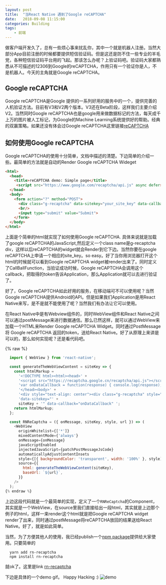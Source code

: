 ```yaml
---
layout: post
title:  "当React Native 遇到了Google reCAPTCHA"
date:   2018-09-08 11:15:00
categories: Building
tags:
    - 前端
---
```


做客户端开发久了，总有一些烦心事来扰乱你，其中一个就是机器人注册。当然大部分App目前注册的时候都要提供短信验证码。但是这还是防不住一些专业的羊毛党，各种短信验证码平台用的飞起。那该怎么办呢？上验证码吧。验证码大家都熟悉从不可描述的12306到Google的reCAPTCHA，作用只有一个验证你是人，不是机器人。今天的主角就是Google reCAPTCHA。

## Google reCAPTCHA
Google reCAPTCHA是Google 提供的一系列好用的服务中的一个，提供完善的人机验证方法。目前有V3和V2两个版本。V3还在Beta阶段，这样我们主要介绍V2。当然同时Google reCAPTCHA也是google用来做数据标记的方法，每天成千上万的图片被人工标记，为Google的Machine Learning系统提供好的帮助。经典的双赢策略。如果还没有体会过Google reCAPTCHA这里链接[reCAPTCHA](https://developers.google.com/recaptcha/)

## 如何使用Google reCAPTCHA
Google reCAPTCHA的使用十分简单，文档中描述的清楚。下边简单的介绍一些。最简单的方法就是自动的Render Google reCAPTCHA Wideget

```html
<html>
  <head>
    <title>reCAPTCHA demo: Simple page</title>
     <script src="https://www.google.com/recaptcha/api.js" async defer></script>
  </head>
  <body>
    <form action="?" method="POST">
      <div class="g-recaptcha" data-sitekey="your_site_key" data-callback="yourCallbackFunction"></div>
      <br/>
      <input type="submit" value="Submit">
    </form>
  </body>
</html>
```
上面是个简单的html就实现了如何使用Google reCAPTCHA. 具体来说就是加载了google reCAPTCHA的JavaScript,然后定义一个class name是g-recaptcha div，这样以后reCAPTCHA的widget就会Render到它下边。当然你要在google reCAPTCHA上申请一个相应的site_key。so easy。好了当你用浏览器打开这个html的时候就可以看到Google reCAPTCHA widget被render出来了。同时定义了CallBallFunction，当验证成功时候，Google reCAPTCHA会调用这个callback，把取得的token告诉Application，那么Application就可以去进行验证了。

好了，Google reCAPTCHA如此好用的服务，在移动端可不可以使用呢？当然Google reCAPTCHA提供Android的API。但是如果我们Application是用React Native来写，是不是就不能使用了呢？当然我们有办法让它可以使用。

在React Native中是有Webview组件的，同时WebView组件和React Native之间可以通过postMessage来进行数据通信。那么已然这样，就可以通过WebView来加载一个HTML来Render Google reCAPTCHA Widget。同时通过PostMessage将 Google reCAPTCHA 返回的token，送给React Native。好了从原理上来讲是可以的，那么如何实现呢？还是看代码吧。

{% raw %}
```js
  import { WebView } from 'react-native';

  const generateTheWebViewContent = siteKey => {
    const htmlMarkup =
      '<!DOCTYPE html><html><head>' +
      '<script src="https://recaptcha.google.cn/recaptcha/api.js"></script>' +
      'var onDataCallback = function(response) { console.log(response); window.postMessage(response);  }; ' +
      '</head><body>' +
      '<div style="text-align: center"><div class="g-recaptcha" style="display: inline-block"' +
      'data-sitekey="' +
      siteKey + '" data-callback="onDataCallback" ';
    return htmlMarkup;
  };

  const RNReCaptcha = ({ onMessage, siteKey, style, url }) => (
    <WebView
      originWhitelist={['*']}
      mixedContentMode={'always'}
      onMessage={onMessage}
      javaScriptEnabled
      injectedJavaScript={patchPostMessageJsCode}
      automaticallyAdjustContentInsets
      style={[{ backgroundColor: 'transparent', width: '100%' }, style]}
      source={{
        html: generateTheWebViewContent(siteKey),
        baseUrl: `${url}`,
      }}
    />
  );
{% endraw %}
```

上边这段代码就是一个最简单的实现，定义了一个`RNReCaptcha`的Component，其实就是一个WebView，在source里我们直接给出一段html，其实就是上边那个例子的html，这样一来render这个html就是把Google reCAPTCHA widget render了出来，同时通过postMessage将reCAPTCHA放回的结果送给React Native。好了，就是如此简单。

当然，为了方便其他人的使用，我已经publish一个[npm package](https://www.npmjs.com/package/rn-recaptcha)提供给大家使用。只要简单的

```
  yarn add rn-recaptcha
  npm install rn-recaptcha
```

就ok了。这里是link [rn-recaptcha](https://www.npmjs.com/package/rn-recaptcha)

下边是具体的一个demo gif。 Happy Hacking :) ![demo]({{url}}/resources/img/rn-1.gif)

